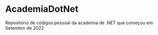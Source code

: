 # AcademiaDotNet
Repositório de códigos pessoal da academia de .NET que começou em Setembro de 2022
